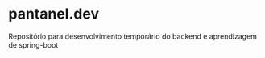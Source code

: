 # pantanel.dev
Repositório para desenvolvimento temporário do backend e aprendizagem de spring-boot
